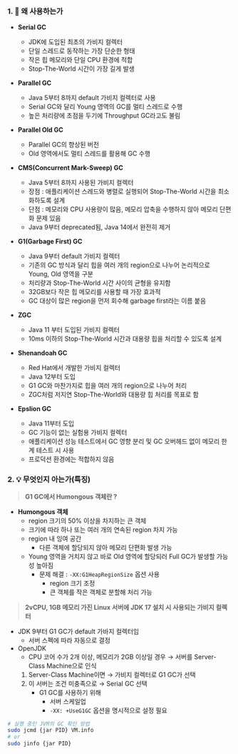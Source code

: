 ### 1. 🤔 왜 사용하는가

- **Serial GC**

  - JDK에 도입된 최초의 가비지 컬렉터
  - 단일 스레드로 동작하는 가장 단순한 형태
  - 작은 힙 메모리와 단일 CPU 환경에 적합
  - Stop-The-World 시간이 가장 길게 발생

- **Parallel GC**

  - Java 5부터 8까지 default 가비지 컬렉터로 사용
  - Serial GC와 달리 Young 영역의 GC를 멀티 스레드로 수행
  - 높은 처리량에 초점을 두기에 Throughput GC라고도 불림

- **Parallel Old GC**

  - Parallel GC의 향상된 버전
  - Old 영역에서도 멀티 스레드를 활용해 GC 수행

- **CMS(Concurrent Mark-Sweep) GC**

  - Java 5부터 8까지 사용된 가비지 컬렉터
  - 장점 : 애플리케이션 스레드와 병렬로 실행되어 Stop-The-World 시간을 최소화하도록 설계
  - 단점 : 메모리와 CPU 사용량이 많음, 메모리 압축을 수행하지 않아 메모리 단편화 문제 있음
  - Java 9부터 deprecated됨, Java 14에서 완전히 제거

- **G1(Garbage First) GC**

  - Java 9부터 default 가비지 컬렉터
  - 기존의 GC 방식과 달리 힙을 여러 개의 region으로 나누어 논리적으로 Young, Old 영역을 구분
  - 처리량과 Stop-The-World 시간 사이의 균형을 유지함
  - 32GB보다 작은 힙 메모리를 사용할 때 가장 효과적
  - GC 대상이 많은 region을 먼저 회수해 garbage first라는 이름 붙음

- **ZGC**

  - Java 11 부터 도입된 가비지 컬렉터
  - 10ms 이하의 Stop-The-World 시간과 대용량 힙을 처리할 수 있도록 설계

- **Shenandoah GC**

  - Red Hat에서 개발한 가비지 컬렉터
  - Java 12부터 도입
  - G1 GC와 마찬가지로 힙을 여러 개의 region으로 나누어 처리
  - ZGC처럼 저지연 Stop-The-World와 대용량 힙 처리를 목표로 함

- **Epslion GC**
  - Java 11부터 도입
  - GC 기능이 없는 실험용 가비지 컬렉터
  - 애플리케이션 성능 테스트에서 GC 영향 분리 및 GC 오버헤드 없이 메모리 한계 테스트 시 사용
  - 프로덕션 환경에는 적합하지 않음

### 2. 💡 무엇인지 아는가(특징)

> **G1 GC에서 Humongous 객체란 ?**

- **Humongous 객체**
  - region 크기의 50% 이상을 차지하는 큰 객체
  - 크기에 따라 하나 또는 여러 개의 연속된 region 차지 가능
  - region 내 잉여 공간
    - 다른 객체에 할당되지 않아 메모리 단편화 발생 가능
  - Young 영역을 거치지 않고 바로 Old 영역에 할당되러 Full GC가 발생할 가능성 높아짐
    - 문제 해결 : `-XX:G1HeapRegionSize` 옵션 사용
      - region 크기 조정
      - 큰 객체를 작은 객체로 분할해 처리 가능

> **2vCPU, 1GB 메모리 가진 Linux 서버에 JDK 17 설치 시 사용되는 가비지 컬렉터**

- JDK 9부터 G1 GC가 default 가바지 컬렉터임
  - 서버 스펙에 따라 자동으로 결정
- OpenJDK
  - CPU 코어 수가 2개 이상, 메모리가 2GB 이상일 경우
    → 서버를 Server-Class Machine으로 인식
  1. Server-Class Machine이면 → 가비지 컬렉터로 G1 GC가 선택
  2. 이 서버는 조건 미충족으로 → Serial GC 선택
     - G1 GC를 사용하기 위해
       - 서버 스케일업
       - `-XX: +UseG1GC` 옵션을 명시적으로 설정 필요

```bash
# 실행 중인 JVM의 GC 확인 방법
sudo jcmd {jar PID} VM.info
# or
sudo jinfo {jar PID}
```
